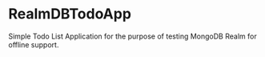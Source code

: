 # RealmDBTodoApp
Simple Todo List Application for the purpose of testing MongoDB Realm for offline support.

